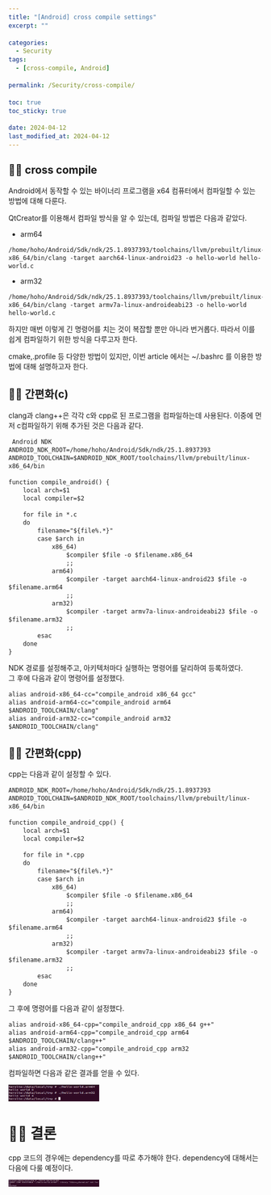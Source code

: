 ```yaml
---
title: "[Android] cross compile settings"
excerpt: ""

categories:
  - Security
tags:
  - [cross-compile, Android]

permalink: /Security/cross-compile/

toc: true
toc_sticky: true

date: 2024-04-12
last_modified_at: 2024-04-12
---
```


## ☝🏻 cross compile

Android에서 동작할 수 있는 바이너리 프로그램을 x64 컴퓨터에서 컴파일할 수 있는 방법에 대해 다룬다.

QtCreator를 이용해서 컴파일 방식을 알 수 있는데, 컴파일 방법은 다음과 같았다.

- arm64
```
/home/hoho/Android/Sdk/ndk/25.1.8937393/toolchains/llvm/prebuilt/linux-x86_64/bin/clang -target aarch64-linux-android23 -o hello-world hello-world.c
```

- arm32
```
/home/hoho/Android/Sdk/ndk/25.1.8937393/toolchains/llvm/prebuilt/linux-x86_64/bin/clang -target armv7a-linux-androideabi23 -o hello-world hello-world.c
```

하지만 매번 이렇게 긴 명령어를 치는 것이 복잡할 뿐만 아니라 번거롭다.
따라서 이를 쉽게 컴파일하기 위한 방식을 다루고자 한다.

cmake,.profile 등 다양한 방법이 있지만, 이번 article 에서는 ~/.bashrc 를 이용한 방법에 대해 설명하고자 한다.

## ☝🏻 간편화(c)
clang과 clang++은 각각 c와 cpp로 된 프로그램을 컴파일하는데 사용된다.
이중에 먼저 c컴파일하기 위해 추가된 것은 다음과 같다.

```
 Android NDK
ANDROID_NDK_ROOT=/home/hoho/Android/Sdk/ndk/25.1.8937393
ANDROID_TOOLCHAIN=$ANDROID_NDK_ROOT/toolchains/llvm/prebuilt/linux-x86_64/bin

function compile_android() {
    local arch=$1
    local compiler=$2
    
    for file in *.c
    do
        filename="${file%.*}"
        case $arch in
            x86_64)
                $compiler $file -o $filename.x86_64
                ;;
            arm64)
                $compiler -target aarch64-linux-android23 $file -o $filename.arm64
                ;;
            arm32)
                $compiler -target armv7a-linux-androideabi23 $file -o $filename.arm32
                ;;
        esac
    done
}
```

NDK 경로를 설정해주고, 아키텍처마다 실행하는 명령어를 달리하여 등록하였다.<br>
그 후에 다음과 같이 명령어를 설정했다.

```
alias android-x86_64-cc="compile_android x86_64 gcc"
alias android-arm64-cc="compile_android arm64 $ANDROID_TOOLCHAIN/clang"
alias android-arm32-cc="compile_android arm32 $ANDROID_TOOLCHAIN/clang"
```

## ☝🏻 간편화(cpp)
cpp는 다음과 같이 설정할 수 있다.

```
ANDROID_NDK_ROOT=/home/hoho/Android/Sdk/ndk/25.1.8937393
ANDROID_TOOLCHAIN=$ANDROID_NDK_ROOT/toolchains/llvm/prebuilt/linux-x86_64/bin

function compile_android_cpp() {
    local arch=$1
    local compiler=$2

    for file in *.cpp
    do
        filename="${file%.*}"
        case $arch in
            x86_64)
                $compiler $file -o $filename.x86_64
                ;;
            arm64)
                $compiler -target aarch64-linux-android23 $file -o $filename.arm64
                ;;
            arm32)
                $compiler -target armv7a-linux-androideabi23 $file -o $filename.arm32
                ;;
        esac
    done
}
```

그 후에 명령어를 다음과 같이 설정했다.

```
alias android-x86_64-cpp="compile_android_cpp x86_64 g++"
alias android-arm64-cpp="compile_android_cpp arm64 $ANDROID_TOOLCHAIN/clang++"
alias android-arm32-cpp="compile_android_cpp arm32 $ANDROID_TOOLCHAIN/clang++"
```

컴파일하면 다음과 같은 결과를 얻을 수 있다.

<img src="/assets/images/android.png" width="180px">

# ☝🏻 결론
cpp 코드의 경우에는 dependency를 따로 추가해야 한다. dependency에 대해서는 다음에 다룰 예정이다.

<img src="/assets/images/cpp_dependency.png" width="180px">
